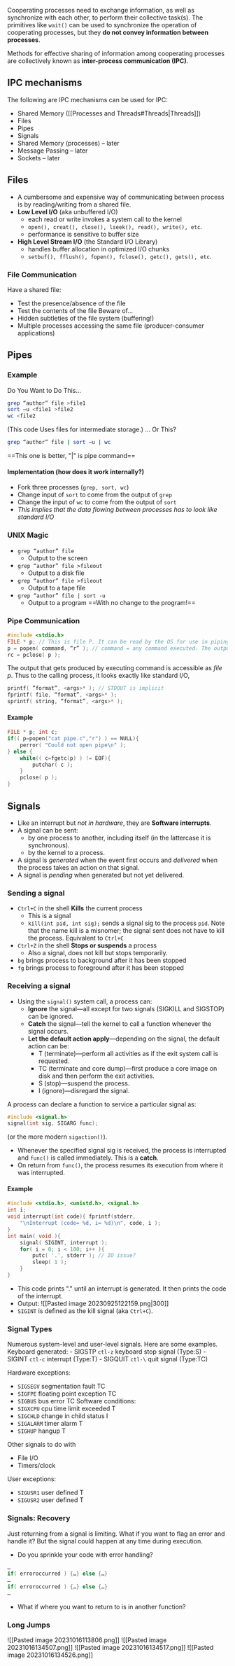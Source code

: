 Cooperating processes need to exchange information, as well as synchronize with each other, to perform their collective task(s). The primitives like `wait()` can be used to synchronize the operation of cooperating processes, but they **do not convey information between processes**. 

Methods for effective sharing of information among cooperating processes are collectively known as **inter-process communication (IPC)**.
## IPC mechanisms
The following are IPC mechanisms can be used for IPC:
- Shared Memory ([[Processes and Threads#Threads|Threads]])
- Files
- Pipes
- Signals
- Shared Memory (processes) – later
- Message Passing – later
- Sockets – later
## Files
- A cumbersome and expensive way of communicating between process is by reading/writing from a shared file.
- **Low Level I/O** (aka unbuffered I/O)
	- each read or write invokes a system call to the kernel
	- `open(), creat(), close(), lseek(), read(), write(), etc`.
	- performance is sensitive to buffer size
- **High Level Stream I/O** (the Standard I/O Library)
	- handles buffer allocation in optimized I/O chunks
	- `setbuf(), fflush(), fopen(), fclose(), getc(), gets(), etc`.
### File Communication
Have a shared file:
- Test the presence/absence of the file
- Test the contents of the file Beware of…
- Hidden subtleties of the file system (buffering!)
- Multiple processes accessing the same file (producer-consumer applications)
## Pipes
### Example
Do You Want to Do This...
```BASH
grep “author” file >file1
sort –u <file1 >file2
wc <file2
```
(This code Uses files for intermediate storage.)
... Or This?
```BASH
grep “author” file | sort –u | wc
```
==This one is better, "|" is pipe command==
#### Implementation (how does it work internally?)
- Fork three processes (`grep, sort, wc`)
- Change input of `sort` to come from the output of `grep`
- Change the input of `wc` to come from the output of `sort`
- *This implies that the data flowing between processes has to look like standard I/O*

### UNIX Magic
- `grep “author” file`
	- Output to the screen
- `grep “author” file >fileout`
	- Output to a disk file
- `grep “author” file >fileout`
	- Output to a tape file
- `grep “author” file | sort -u`
	- Output to a program
==With no change to the program!==
### Pipe Communication
```C
#include <stdio.h>
FILE * p; // This is file P. It can be read by the OS for use in piping and output forwarding.
p = popen( command, “r” ); // command = any command executed. The output is read ("r") and stored in file p.
rc = pclose( p );
```
The output that gets produced by executing command is accessible as *file p*. Thus to the calling process, it looks exactly like standard I/O,
```C
printf( ”format”, <args>* ); // STDOUT is implicit
fprintf( file, “format”, <args>* );
sprintf( string, “format”, <args>* );
```
#### Example
```C
FILE * p; int c;
if(( p=popen("cat pipe.c","r") ) == NULL){
	perror( "Could not open pipe\n" );
} else {
	while(( c=fgetc(p) ) != EOF){
		putchar( c );
	}
	pclose( p );
}
```
## Signals
- Like an interrupt but *not in hardware*, they are **Software interrupts**.
- A signal can be sent:
	- by one process to another, including itself (in the lattercase it is synchronous).
	- by the kernel to a process.
- A signal is *generated* when the event first occurs and *delivered* when the process takes an action on that signal. 
- A signal is *pending* when generated but not yet delivered. 
### Sending a signal
- `Ctrl+C` in the shell **Kills** the current process
	- This is a signal
	- `kill(int pid, int sig);` sends a signal sig to the process `pid`. Note that the name kill is a misnomer; the signal sent does not have to kill the process. Equivalent to `Ctrl+C`
- `Ctrl+Z` in the shell **Stops or suspends** a process
	- Also a signal, does not kill but stops temporarily.
- `bg` brings process to background after it has been stopped
- `fg` brings process to foreground after it has been stopped

### Receiving a signal

- Using the `signal()` system call, a process can:
	- **Ignore** the signal—all except for two signals (SIGKILL and SIGSTOP) can be ignored.
	- **Catch** the signal—tell the kernel to call a function whenever the signal occurs.
	- **Let the default action apply**—depending on the signal, the default action can be:
		- T (terminate)—perform all activities as if the exit system call is requested.
		- TC (terminate and core dump)—first produce a core image on disk and then perform the exit activities.
		- S (stop)—suspend the process.
		- I (ignore)—disregard the signal.

A process can declare a function to service a particular
signal as:
```C
#include <signal.h>
signal(int sig, SIGARG func);
```
(or the more modern `sigaction()`).
- Whenever the specified signal sig is received, the process is interrupted and `func()` is called immediately. This is a **catch**.
- On return from `func()`, the process resumes its execution from where it was interrupted.

#### Example
```C
#include <stdio.h>, <unistd.h>, <signal.h>
int i;
void interrupt(int code){ fprintf(stderr,
	"\nInterrupt (code= %d, i= %d)\n", code, i );
}
int main( void ){
	signal( SIGINT, interrupt );
	for( i = 0; i < 100; i++ ){
		putc( '.', stderr ); // IO issue?
		sleep( 1 );
	}
}
```
- This code prints "." until an interrupt is generated. It then prints the code of the interrupt.
- Output: ![[Pasted image 20230925122159.png|300]]
- `SIGINT` is defined as the kill signal (aka `Ctrl+C`).
### Signal Types 
Numerous system-level and user-level signals. Here are some examples.
Keyboard generated:
	- SIGSTP `ctl-z` keyboard stop signal (Type:S)
	- SIGINT `ctl-c` interrupt (Type:T)
	- SIGQUIT `ctl-\` quit signal (Type:TC)

Hardware exceptions:
- `SIGSEGV` segmentation fault TC
- `SIGFPE` floating point exception TC
- `SIGBUS` bus error TC
Software conditions:
- `SIGXCPU` cpu time limit exceeded T
- `SIGCHLD` change in child status I
- `SIGALARM` timer alarm T
- `SIGHUP` hangup T

Other signals to do with
- File I/O
- Timers/clock

User exceptions:
- `SIGUSR1` user defined T
- `SIGUSR2` user defined T
### Signals: Recovery
Just returning from a signal is limiting. What if you want to flag an error and handle it? But the signal could happen at any time during execution.
- Do you sprinkle your code with error handling?
```c
…
if( erroroccurred ) {…} else {…}
…
if( erroroccurred ) {…} else {…}
…
```
- What if where you want to return to is in another function?
### Long Jumps
![[Pasted image 20231016113806.png]]
![[Pasted image 20231016134507.png]]
![[Pasted image 20231016134517.png]]
![[Pasted image 20231016134526.png]]